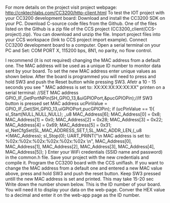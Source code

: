 For more details on the project visit project webpage: http://cnktechlabs.com/CC3200/http-client.html
To test the IOT project with your CC3200 development board:
Download and install the CC3200 SDK on your PC.
Download C-source code files from the Github. One of the files listed on the Github is a zip file of the CCS project (CC3200_client(CCS-project).zip).
You can download and unzip the file.
Import project files into your CCS workspace (link to CCS project import example).
Connect CC3200 development board to a computer.
Open a serial terminal on your PC and Set: COM PORT X, 115200 bps, 8N1, no parity, no flow control.

I recommend (it is not required) changing the MAC address from a default one. The MAC address will be used as a unique ID number to monitor data sent by your board. To set the new MAC address enter unique values as shown below. After the board is programmed you will need to press and hold SW3 and push the Reset button while pressing SW3. Afetr a 10 - 15 seconds you see " MAC address is set to: XX:XX:XX:XX:XX:XX" printen on a serial terminal:
//SET MAC address
GPIO_IF_GetPortNPin(SH_GPIO_13,&uiGPIOPort,&pucGPIOPin);//If SW3 button is pressed set MAC address
ucPinValue = GPIO_IF_Get(SH_GPIO_13,uiGPIOPort,pucGPIOPin);
if (ucPinValue == 1){
	sl_Start(NULL,NULL,NULL);
	_u8 MAC_Address[6];
	MAC_Address[0] = 0x8;
	MAC_Address[1] = 0x0;
	MAC_Address[2] = 0x28;
	MAC_Address[3] = 0x22;
	MAC_Address[4] = 0x69;
	MAC_Address[5] = 0x31;
	sl_NetCfgSet(SL_MAC_ADDRESS_SET,1,SL_MAC_ADDR_LEN,(_u8 *)MAC_Address);
	sl_Stop(0);
	UART_PRINT("\n MAC address is set to: %02x:%02x:%02x:%02x:%02x:%02x \n",
	MAC_Address[0],
	MAC_Address[1],
	MAC_Address[2],
	MAC_Address[3],
	MAC_Address[4],
	MAC_Address[5]);
}
Enter your WiFi credentials (SSID name and password) in the common.h file.
Save your project with the new credentials and compile it.
Program the CC3200 board with the CCS uniflash.
If you want to change the MAC address from a default one and entered a new MAC value above, press and hold SW3 and push the reset button. Keep SW3 pressed untill the new MAC address is set and printed. This may take 15-20 sec
Write down the number shown below. This is the ID number of your board. You will need it to display your data on the web-page. Conver the HEX value to a decimal and enter it on the web-app page as the ID number.
